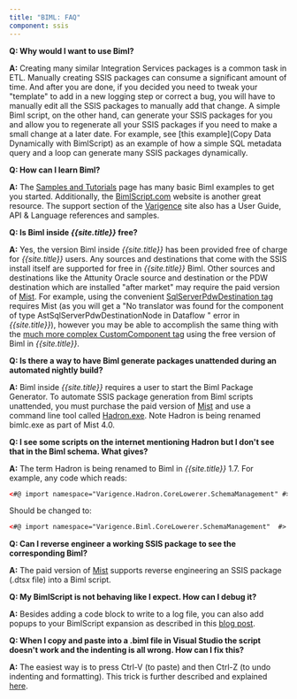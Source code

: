 ```yaml
---
title: "BIML: FAQ"
component: ssis
---
```


**Q: Why would I want to use Biml?**

**A:** Creating many similar Integration Services packages is a common task in ETL. Manually creating SSIS packages can consume a significant amount of time. And after you are done, if you decided you need to tweak your "template" to add in a new logging step or correct a bug, you will have to manually edit all the SSIS packages to manually add that change. A simple Biml script, on the other hand, can generate your SSIS packages for you and allow you to regenerate all your SSIS packages if you need to make a small change at a later date. For example, see [this example](Copy Data Dynamically with BimlScript) as an example of how a simple SQL metadata query and a loop can generate many SSIS packages dynamically.

**Q: How can I learn Biml?**

**A:** The [Samples and Tutorials](/features/SamplesandTutorials) page has many basic Biml examples to get you started. Additionally, the [BimlScript.com](http://BimlScript.com) website is another great resource. The support section of the [Varigence](http://varigence.com) site also has a User Guide, API & Language references and samples.

**Q: Is Biml inside *{{site.title}}* free?**

**A:** Yes, the version Biml inside *{{site.title}}* has been provided free of charge for *{{site.title}}* users. Any sources and destinations that come with the SSIS install itself are supported for free in *{{site.title}}* Biml. Other sources and destinations like the Attunity Oracle source and destination or the PDW destination which are installed "after market" may require the paid version of [Mist](https://www.varigence.com/Mist). For example, using the convenient [SqlServerPdwDestination tag](http://bimlscript.com/Snippet/Details/1124) requires Mist (as you will get a "No translator was found for the component <your component> of type AstSqlServerPdwDestinationNode in Dataflow <your data flow>" error in *{{site.title}}*), however you may be able to accomplish the same thing with the [much more complex CustomComponent tag](http://bimlscript.com/Walkthrough/Details/67) using the free version of Biml in *{{site.title}}*.

**Q: Is there a way to have Biml generate packages unattended during an automated nightly build?**

**A:** Biml inside *{{site.title}}* requires a user to start the Biml Package Generator. To automate SSIS package generation from Biml scripts unattended, you must purchase the paid version of [Mist](https://www.varigence.com/Mist) and use a command line tool called [Hadron.exe](http://www.varigence.com/Documentation/mist/Article/Hadron+Compiler+Command+Line+Options). Note Hadron is being renamed bimlc.exe as part of Mist 4.0.

**Q: I see some scripts on the internet mentioning Hadron but I don't see that in the Biml schema. What gives?**

**A:** The term Hadron is being renamed to Biml in *{{site.title}}* 1.7. For example, any code which reads:

``` xml
<#@ import namespace="Varigence.Hadron.CoreLowerer.SchemaManagement" #>
```

Should be changed to:

``` xml
<#@ import namespace="Varigence.Biml.CoreLowerer.SchemaManagement"  #>
```
**Q: Can I reverse engineer a working SSIS package to see the corresponding Biml?**

**A:** The paid version of [Mist](https://www.varigence.com/Mist) supports reverse engineering an SSIS package (.dtsx file) into a Biml script.

**Q: My BimlScript is not behaving like I expect. How can I debug it?**

**A:** Besides adding a code block to write to a log file, you can also add popups to your BimlScript expansion as described in this [blog post](http://www.bimlgeek.com/blog/popup-a-messagebox-within-bimlscript).

**Q: When I copy and paste into a .biml file in Visual Studio the script doesn't work and the indenting is all wrong. How can I fix this?**

**A:** The easiest way is to press Ctrl-V (to paste) and then Ctrl-Z (to undo indenting and formatting). This trick is further described and explained [here](http://bimlscript.com/Walkthrough/Details/45).